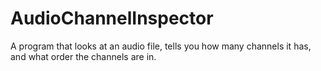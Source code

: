 # AudioChannelInspector

A program that looks at an audio file, tells you how many channels it has, and what order the channels are in.